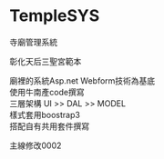 # TempleSYS
 寺廟管理系統
 
 彰化天后三聖宮範本


廟裡的系統Asp.net Webform技術為基底
<br/>
使用牛南產code撰寫
<br/>
三層架構   UI >> DAL >> MODEL<br/>
樣式套用boostrap3<br/>
搭配自有共用套件撰寫<br/>

主線修改0002

